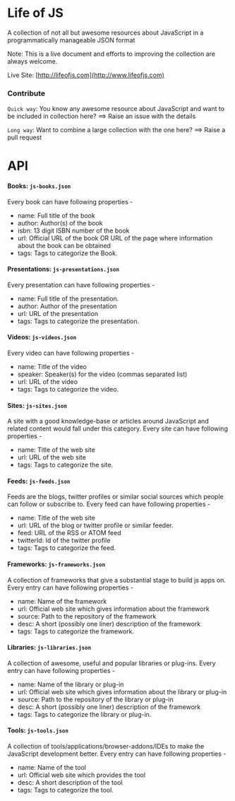 Life of JS
========

A collection of not all but awesome resources about JavaScript in a programmatically manageable JSON format

Note: This is a live document and efforts to improving the collection are always welcome.

Live Site: [http://lifeofjs.com](http://www.lifeofjs.com)



### Contribute ###

`Quick way`: 
You know any awesome resource about JavaScript and want to be included in collection here?  ==> Raise an issue with the details 

`Long way`: 
Want to combine a large collection with the one here? ==> Raise a pull request



API
===

#### Books: `js-books.json` ####

Every book can have following properties - 

* name: Full title of the book
* author: Author(s) of the book
* isbn: 13 digit ISBN number of the book
* url: Official URL of the book OR URL of the page where information about the book can be obtained
* tags: Tags to categorize the Book.


#### Presentations: `js-presentations.json` ####

Every presentation can have following properties - 

* name: Full title of the presentation.
* author: Author of the presentation
* url: URL of the presentation
* tags: Tags to categorize the presentation.


#### Videos: `js-videos.json` ####

Every video can have following properties - 

* name: Title of the video
* speaker: Speaker(s) for the video (commas separated list)
* url: URL of the video
* tags: Tags to categorize the video.


#### Sites: `js-sites.json` ####

A site with a good knowledge-base or articles around JavaScript and related content would fall under this category.
Every site can have following properties - 

* name: Title of the web site
* url: URL of the web site
* tags: Tags to categorize the site.


#### Feeds: `js-feeds.json` ####

Feeds are the blogs, twitter profiles or similar social sources which people can follow or subscribe to.
Every feed can have following properties - 

* name: Title of the web site
* url: URL of the blog or twitter profile or similar feeder.
* feed: URL of the RSS or ATOM feed
* twitterId: Id of the twitter profile
* tags: Tags to categorize the feed.


#### Frameworks: `js-frameworks.json` ####

A collection of frameworks that give a substantial stage to build js apps on.
Every entry can have following properties - 

* name: Name of the framework
* url: Official web site which gives information about the framework
* source: Path to the repository of the framework
* desc: A short (possibly one liner) description of the framework
* tags: Tags to categorize the framework.


#### Libraries: `js-libraries.json` ####

A collection of awesome, useful and popular libraries or plug-ins.
Every entry can have following properties - 

* name: Name of the library or plug-in
* url: Official web site which gives information about the library or plug-in
* source: Path to the repository of the library or plug-in
* desc: A short (possibly one liner) description of the framework
* tags: Tags to categorize the library or plug-in.


#### Tools: `js-tools.json` ####

A collection of tools/applications/browser-addons/IDEs to make the JavaScript development better.
Every entry can have following properties - 

* name: Name of the tool
* url: Official web site which provides the tool
* desc: A short description of the tool
* tags: Tags to categorize the tool.